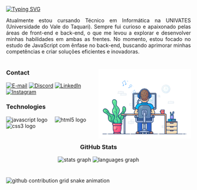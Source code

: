 [![Typing SVG](https://readme-typing-svg.herokuapp.com?font=Fira+Code&weight=700&pause=800&color=F73636&width=435&lines=Hello%2C+World!;Eu+sou+o+Erik+Augusto+%F0%9F%91%8B)](https://git.io/typing-svg)

<p align="justify">Atualmente estou cursando Técnico em Informática na UNIVATES (Universidade do Vale do Taquari). Sempre fui curioso e apaixonado pelas áreas de front-end e back-end, o que me levou a explorar e desenvolver minhas habilidades em ambas as frentes. No momento, estou focado no estudo de JavaScript com ênfase no back-end, buscando aprimorar minhas competências e criar soluções eficientes e inovadoras.

#

<img align="right" alt="" height="190px" src="./src/coding-music.gif">

<h3 align="left">Contact</h3>

[![E-mail](https://img.shields.io/static/v1?message=Gmail&logo=gmail&label=&color=B22222&logoColor=white&labelColor=&style=for-the-badge)](mailto:erik.ahlert@universo.univates.br)
[![Discord](https://img.shields.io/static/v1?message=Discord&logo=discord&label=&color=B22222&logoColor=white&labelColor=&style=for-the-badge)](https://discord.com/invite/erikkaugustoo)
[![LinkedIn](https://img.shields.io/static/v1?message=LinkedIn&logo=linkedin&label=&color=B22222&logoColor=white&labelColor=&style=for-the-badge)](https://www.linkedin.com/in/erik-augusto-a7ab17273)
[![Instagram](https://img.shields.io/static/v1?message=Instagram&logo=instagram&label=&color=B22222&logoColor=white&labelColor=&style=for-the-badge)](https://www.instagram.com/erikkaugusto/)

<h3 align="left">Technologies</h3>

<div align="left">
  <img src="https://cdn.jsdelivr.net/gh/devicons/devicon/icons/javascript/javascript-original.svg" height="30" alt="javascript logo"  />
  <img width="12" />
  <img src="https://cdn.jsdelivr.net/gh/devicons/devicon/icons/html5/html5-original.svg" height="30" alt="html5 logo"  />
  <img width="12" />
  <img src="https://cdn.jsdelivr.net/gh/devicons/devicon/icons/css3/css3-original.svg" height="30" alt="css3 logo"  />
  <img width="12" />
</div>

#

<h3 align="center">GitHub Stats</h3>

<div align="center">
  <img src="https://github-readme-stats.vercel.app/api?username=erikkaugusto&hide_title=false&hide_rank=false&show_icons=true&include_all_commits=true&count_private=true&disable_animations=false&theme=dracula&locale=en&hide_border=false" height="150" alt="stats graph"  />
  <img src="https://github-readme-stats.vercel.app/api/top-langs?username=erikkaugusto&locale=en&hide_title=false&layout=compact&card_width=320&langs_count=5&theme=dracula&hide_border=false" height="150" alt="languages graph"  />
</div>

#

<picture align="center">
  <source media="(prefers-color-scheme: dark)" srcset="https://raw.githubusercontent.com/erikkaugusto/erikkaugusto/output/github-contribution-grid-snake-dark.svg">
  <source media="(prefers-color-scheme: light)" srcset="https://raw.githubusercontent.com/erikkaugusto/erikkaugusto/output/github-contribution-grid-snake.svg">
  <img alt="github contribution grid snake animation" src="https://raw.githubusercontent.com/erikkaugusto/erikkaugusto/output/github-contribution-grid-snake.svg">
</picture>
